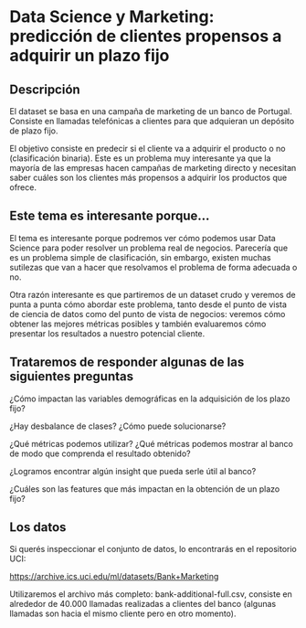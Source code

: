 # Data Science y Marketing: predicción de clientes propensos a adquirir un plazo fijo

## Descripción 
El dataset se basa en una campaña de marketing de un banco de Portugal. Consiste en llamadas telefónicas a clientes para que adquieran un depósito de plazo fijo.

El objetivo consiste en predecir si el cliente va a adquirir el producto o no (clasificación binaria). Este es un problema muy interesante ya que la mayoría de las empresas hacen campañas de marketing directo y necesitan saber cuáles son los clientes más propensos a adquirir los productos que ofrece.

## Este tema es interesante porque...
El tema es interesante porque podremos ver cómo podemos usar Data Science para poder resolver un problema real de negocios. Parecería que es un problema simple de clasificación, sin embargo, existen muchas sutilezas que van a hacer que resolvamos el problema de forma adecuada o no.

Otra razón interesante es que partiremos de un dataset crudo y veremos de punta a punta cómo abordar este problema, tanto desde el punto de vista de ciencia de datos como del punto de vista de negocios: veremos cómo obtener las mejores métricas posibles y también evaluaremos cómo presentar los resultados a nuestro potencial cliente.

## Trataremos de responder algunas de las siguientes preguntas
¿Cómo impactan las variables demográficas en la adquisición de los plazo fijo?

¿Hay desbalance de clases? ¿Cómo puede solucionarse?

¿Qué métricas podemos utilizar? ¿Qué métricas podemos mostrar al banco de modo que comprenda el resultado obtenido?

¿Logramos encontrar algún insight que pueda serle útil al banco?

¿Cuáles son las features que más impactan en la obtención de un plazo fijo?

## Los datos
Si querés inspeccionar el conjunto de datos, lo encontrarás en el repositorio UCI:

 https://archive.ics.uci.edu/ml/datasets/Bank+Marketing

Utilizaremos el archivo más completo: bank-additional-full.csv, consiste en alrededor de 40.000 llamadas realizadas a clientes del banco (algunas llamadas son hacia el mismo cliente pero en otro momento).
